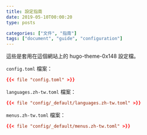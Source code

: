 ```yaml
---
title: 設定指南
date: 2019-05-10T00:00:20
type: posts

categories: ["文件", "指南"]
tags: ["document", "guide", "configuration"]
---
```


這些是套用在這個網站上的 hugo-theme-0x148 設定檔。

<!--more-->

`config.toml` 檔案：
```toml
{{< file "config.toml" >}}
```

`languages.zh-tw.toml` 檔案：
```toml
{{< file "config/_default/languages.zh-tw.toml" >}}
```

`menus.zh-tw.toml` 檔案：
```toml
{{< file "config/_default/menus.zh-tw.toml" >}}
```
